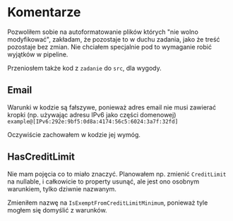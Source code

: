 # Komentarze

Pozwoliłem sobie na autoformatowanie plików których "nie wolno modyfikować", zakładam, że pozostaje to w duchu zadania, jako że treść pozostaje bez zmian.
Nie chciałem specjalnie pod to wymaganie robić wyjątków w pipeline.

Przeniosłem także kod z `zadanie` do `src`, dla wygody.

## Email

Warunki w kodzie są fałszywe, ponieważ adres email nie musi zawierać kropki (np. używając adresu IPv6 jako części domenowej)
`example@[IPv6:292e:9bf5:0d8a:4174:56c5:6024:3a7f:32fd]`

Oczywiście zachowałem w kodzie jej wymóg.

## HasCreditLimit

Nie mam pojęcia co to miało znaczyć. Planowałem np. zmienić `CreditLimit` na nullable, i całkowicie to property usunąć, ale jest ono osobnym warunkiem, tylko dziwnie nazwanym.

Zmieniłem nazwę na `IsExemptFromCreditLimitMinimum`, ponieważ tyle mogłem się domyślić z warunków.